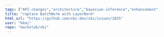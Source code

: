 ```yaml
---
tags: ["API-changes","architecture","bayesian-inference","enhancement","hackathon","likelihood-free-inference","machine-learning","parameter-estimation","pytorch","simulation-based-inference"]
title: "replace BatchNorm with LayerNorm"
html_url: "https://github.com/sbi-dev/sbi/issues/1035"
user: "bkmi"
repo: "mackelab/sbi"
---
```


